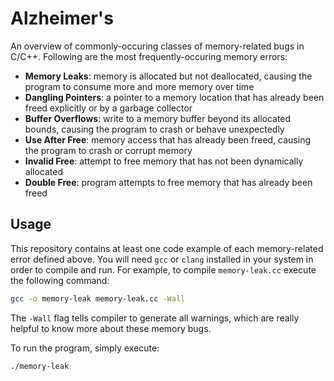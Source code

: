 # Alzheimer's

An overview of commonly-occuring classes of memory-related bugs in C/C++. Following are the most frequently-occuring memory errors:

- **Memory Leaks**: memory is allocated but not deallocated, causing the program to consume more and more memory over time
- **Dangling Pointers**: a pointer to a memory location that has already been freed explicitly or by a garbage collector
- **Buffer Overflows**: write to a memory buffer beyond its allocated bounds, causing the program to crash or behave unexpectedly
- **Use After Free**: memory access that has already been freed, causing the program to crash or corrupt memory
- **Invalid Free**: attempt to free memory that has not been dynamically allocated
- **Double Free**: program attempts to free memory that has already been freed

## Usage

This repository contains at least one code example of each memory-related error defined above. You will need `gcc` or `clang` installed in your system in order to compile and run. For example, to compile `memory-leak.cc` execute the following command:

```sh
gcc -o memory-leak memory-leak.cc -Wall
```

The `-Wall` flag tells compiler to generate all warnings, which are really helpful to know more about these memory bugs.

To run the program, simply execute:

```sh
./memory-leak
```
